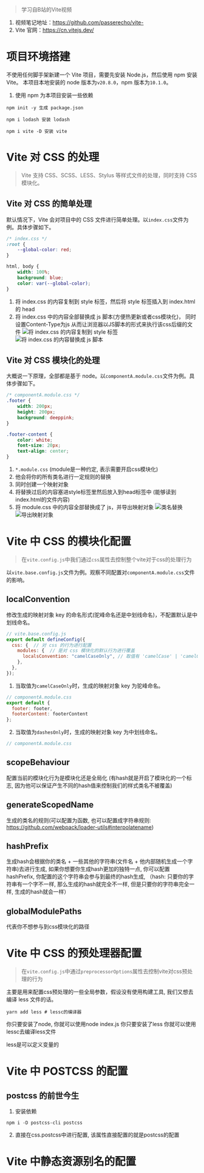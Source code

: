 > 学习自B站的Vite视频
1. 视频笔记地址：https://github.com/passerecho/vite-
2. Vite 官网：https://cn.vitejs.dev/


# 项目环境搭建
不使用任何脚手架新建一个 Vite 项目，需要先安装 Node.js，然后使用 npm 安装 Vite。
本项目本地安装的 node 版本为`v20.8.0`，npm 版本为`10.1.0`。

1. 使用 npm 为本项目安装一些依赖
```
npm init -y 生成 package.json

npm i lodash 安装 lodash

npm i vite -D 安装 vite
```

# Vite 对 CSS 的处理
> Vite 支持 CSS、SCSS、LESS、Stylus 等样式文件的处理，同时支持 CSS 模块化。

## Vite 对 CSS 的简单处理
默认情况下，Vite 会对项目中的 CSS 文件进行简单处理。以`index.css`文件为例。具体步骤如下。
```css
/* index.css */
:root {
    --global-color: red;
}

html, body {
    width: 100%;
    background: blue;
    color: var(--global-color);
}
```
1. 将 index.css 的内容复制到 style 标签，然后将 style 标签插入到 index.html 的 head
2. 将 index.css 中的内容全部替换成 js 脚本(方便热更新或者css模块化)， 同时设置Content-Type为js 从而让浏览器以JS脚本的形式来执行该css后缀的文件
![将 index.css 的内容复制到 style 标签](./imgs/1-1.png)
![将 index.css 的内容替换成 js 脚本](./imgs/1-2.png)

## Vite 对 CSS 模块化的处理
大概说一下原理，全部都是基于 node。以`componentA.module.css`文件为例。具体步骤如下。
```css
/* componentA.module.css */
.footer {
    width: 200px;
    height: 200px;
    background: deeppink;
}

.footer-content {
    color: white;
    font-size: 20px;
    text-align: center;
}
```

1. `*.module.css` (module是一种约定, 表示需要开启css模块化)
2. 他会将你的所有类名进行一定规则的替换
3. 同时创建一个映射对象
4. 将替换过后的内容塞进style标签里然后放入到head标签中 (能够读到index.html的文件内容)
5. 将 module.css 中的内容全部替换成了 js，并导出映射对象
![类名替换](./imgs/2-1.png)
![导出映射对象](./imgs/2-2.png)

# Vite 中 CSS 的模块化配置 
> 在`vite.config.js`中我们通过`css`属性去控制整个vite对于css的处理行为

以`vite.base.config.js`文件为例。观察不同配置对`componentA.module.css`文件的影响。


## localConvention
修改生成的映射对象 key 的命名形式(驼峰命名还是中划线命名)，不配置默认是中划线命名。

```js
// vite.base.config.js
export default defineConfig({
  css: {  // 对 css 的行为进行配置
    modules: {  // 是对 css 模块化的默认行为进行覆盖
      localsConvention: "camelCaseOnly", // 取值有 'camelCase' | 'camelCaseOnly' | 'dashes' | 'dashesOnly'
    },
  },
});
```

1. 当取值为`camelCaseOnly`时，生成的映射对象 key 为驼峰命名。
```js
// componentA.module.css
export default {
  footer: footer,
  footerContent: footerContent
};
```
2. 当取值为`dashesOnly`时，生成的映射对象 key 为中划线命名。
```js
// componentA.module.css

```

## scopeBehaviour
配置当前的模块化行为是模块化还是全局化 (有hash就是开启了模块化的一个标志, 因为他可以保证产生不同的hash值来控制我们的样式类名不被覆盖)

## generateScopedName
生成的类名的规则(可以配置为函数, 也可以配置成字符串规则: https://github.com/webpack/loader-utils#interpolatename)

## hashPrefix
生成hash会根据你的类名 + 一些其他的字符串(文件名 + 他内部随机生成一个字符串)去进行生成, 如果你想要你生成hash更加的独特一点, 你可以配置hashPrefix, 你配置的这个字符串会参与到最终的hash生成, （hash: 只要你的字符串有一个字不一样, 那么生成的hash就完全不一样, 但是只要你的字符串完全一样, 生成的hash就会一样）

## globalModulePaths
代表你不想参与到css模块化的路径

# Vite 中 CSS 的预处理器配置
> 在`vite.config.js`中通过`preprocessorOptions`属性去控制vite对css预处理的行为

主要是用来配置css预处理的一些全局参数，假设没有使用构建工具, 我们又想去编译 less 文件的话。

```
yarn add less # lessc的编译器
```
你只要安装了node, 你就可以使用node index.js 你只要安装了less 你就可以使用lessc去编译less文件

less是可以定义变量的


# Vite 中 POSTCSS 的配置
## postcss 的前世今生
1. 安装依赖

```
npm i -D postcss-cli postcss
```

2. 直接在css.postcss中进行配置, 该属性直接配置的就是postcss的配置


# Vite 中静态资源别名的配置

